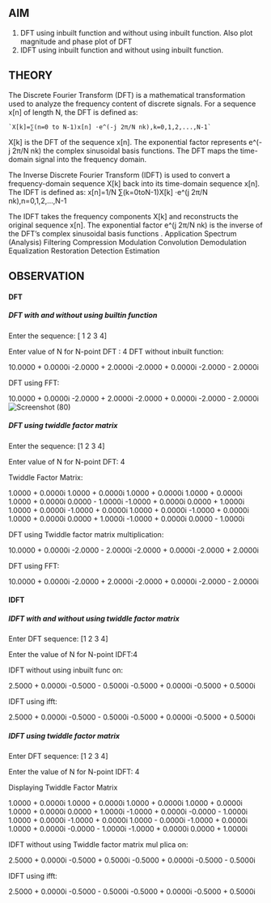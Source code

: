 ## AIM

1)	DFT using inbuilt function and without using inbuilt function. Also plot magnitude and phase plot of DFT
2)	IDFT using inbuilt function and without using inbuilt function.

## THEORY

The Discrete Fourier Transform (DFT) is a mathematical transformation used to analyze the frequency content of discrete signals. For a sequence x[n] of length N, the DFT is defined as:

    `X[k]=∑(n=0 to N-1)x[n] ⋅e^(-j 2π/N nk),k=0,1,2,...,N-1`

X[k] is the DFT of the sequence x[n]. The exponential factor represents e^(-j 2π/N nk) the complex sinusoidal basis functions. The DFT maps the time-domain signal into the frequency domain.

The Inverse Discrete Fourier Transform (IDFT) is used to convert a frequency-domain sequence X[k] back into its time-domain sequence x[n]. The IDFT is defined as: x[n]=1/N ∑(k=0toN-1)X[k] ⋅e^(j 2π/N nk),n=0,1,2,...,N-1

The IDFT takes the frequency components X[k] and reconstructs the original sequence x[n]. The exponential factor e^(j 2π/N nk) is the inverse of the DFT’s complex sinusoidal basis functions . Application Spectrum (Analysis) Filtering Compression Modulation Convolution Demodulation Equalization Restoration Detection Estimation

## OBSERVATION
#### DFT
##### DFT with and without using builtin function

Enter the sequence: 
[ 1 2 3 4]

Enter value of N for N-point DFT :
4
DFT without inbuilt function:
  
  10.0000 + 0.0000i  -2.0000 + 2.0000i  -2.0000 + 0.0000i  -2.0000 - 2.0000i

DFT using FFT:
  
  10.0000 + 0.0000i  -2.0000 + 2.0000i  -2.0000 + 0.0000i  -2.0000 - 2.0000i
![Screenshot (80)](https://github.com/user-attachments/assets/9903539d-2203-47ac-9372-16c4b3653714)


##### DFT using twiddle factor matrix

Enter the sequence: [1 2 3 4] 

Enter value of N for N-point DFT: 4 

Twiddle Factor Matrix: 
  
   1.0000 + 0.0000i   1.0000 + 0.0000i   1.0000 + 0.0000i   1.0000 + 0.0000i 
   1.0000 + 0.0000i   0.0000 - 1.0000i  -1.0000 + 0.0000i   0.0000 + 1.0000i 
   1.0000 + 0.0000i  -1.0000 + 0.0000i   1.0000 + 0.0000i  -1.0000 + 0.0000i 
   1.0000 + 0.0000i   0.0000 + 1.0000i  -1.0000 + 0.0000i   0.0000 - 1.0000i 
 
DFT using Twiddle factor matrix multiplication: 
  
  10.0000 + 0.0000i  -2.0000 - 2.0000i  -2.0000 + 0.0000i  -2.0000 + 2.0000i 
 
DFT using FFT: 
  
  10.0000 + 0.0000i  -2.0000 + 2.0000i  -2.0000 + 0.0000i  -2.0000 - 2.0000i

  #### IDFT
  ##### IDFT with and without using twiddle factor matrix

Enter DFT sequence: [1 2 3 4] 

Enter the value of N for N-point IDFT:4 

IDFT without using inbuilt func on: 
  
   2.5000 + 0.0000i  -0.5000 - 0.5000i  -0.5000 + 0.0000i  -0.5000 + 0.5000i 
 
IDFT using ifft: 
   
   2.5000 + 0.0000i  -0.5000 - 0.5000i  -0.5000 + 0.0000i  -0.5000 + 0.5000i 

##### IDFT using twiddle factor matrix

Enter DFT sequence: [1 2 3 4] 

Enter the value of N for N-point IDFT: 4 

Displaying Twiddle Factor Matrix 
   
   1.0000 + 0.0000i   1.0000 + 0.0000i   1.0000 + 0.0000i   1.0000 + 0.0000i 
   1.0000 + 0.0000i   0.0000 + 1.0000i  -1.0000 + 0.0000i  -0.0000 - 1.0000i 
   1.0000 + 0.0000i  -1.0000 + 0.0000i   1.0000 - 0.0000i  -1.0000 + 0.0000i 
   1.0000 + 0.0000i  -0.0000 - 1.0000i  -1.0000 + 0.0000i   0.0000 + 1.0000i 
 
IDFT without using Twiddle factor matrix mul plica on: 
  
   2.5000 + 0.0000i  -0.5000 + 0.5000i  -0.5000 + 0.0000i  -0.5000 - 0.5000i 
 
IDFT using ifft: 
   
   2.5000 + 0.0000i  -0.5000 - 0.5000i  -0.5000 + 0.0000i  -0.5000 + 0.5000i 
